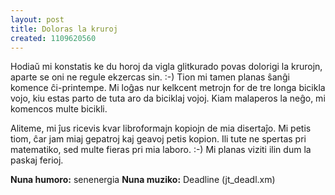 ```yaml
---
layout: post
title: Doloras la kruroj
created: 1109620560
---
```

Hodiaŭ mi konstatis ke du horoj da vigla glitkurado povas dolorigi la krurojn, aparte se oni ne regule ekzercas sin.  :-)  Tion mi tamen planas ŝanĝi komence ĉi-printempe.  Mi loĝas nur kelkcent metrojn for de tre longa bicikla vojo, kiu estas parto de tuta aro da biciklaj vojoj.  Kiam malaperos la neĝo, mi komencos multe bicikli.

Aliteme, mi ĵus ricevis kvar libroformajn kopiojn de mia disertaĵo.  Mi petis tiom, ĉar jam miaj gepatroj kaj geavoj petis kopion.  Ili tute ne spertas pri matematiko, sed multe fieras pri mia laboro.  :-)  Mi planas viziti ilin dum la paskaj ferioj.

<b>Nuna humoro:</b> senenergia
<b>Nuna muziko:</b> Deadline (jt_deadl.xm)
